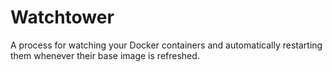 # Watchtower

A process for watching your Docker containers and automatically restarting them whenever their base image is refreshed.
